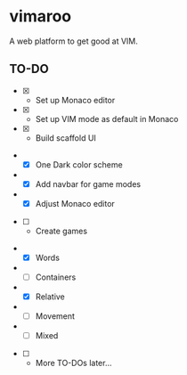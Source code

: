 # vimaroo

A web platform to get good at VIM.

## TO-DO

- [X] - Set up Monaco editor
- [X] - Set up VIM mode as default in Monaco
- [X] - Build scaffold UI
- - [X] One Dark color scheme
- - [X] Add navbar for game modes
- - [X] Adjust Monaco editor
- [ ] - Create games
- - [X] Words
- - [ ] Containers
- - [X] Relative
- - [ ] Movement
- - [ ] Mixed
- [ ] - More TO-DOs later...

